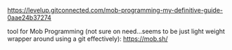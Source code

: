https://levelup.gitconnected.com/mob-programming-my-definitive-guide-0aae24b37274

tool for Mob Programming (not sure on need...seems to be just light weight wrapper around using a git effectively): https://mob.sh/
